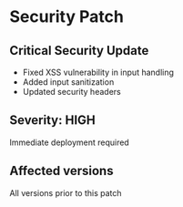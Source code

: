 # Security Patch

## Critical Security Update
- Fixed XSS vulnerability in input handling
- Added input sanitization
- Updated security headers

## Severity: HIGH
Immediate deployment required

## Affected versions
All versions prior to this patch